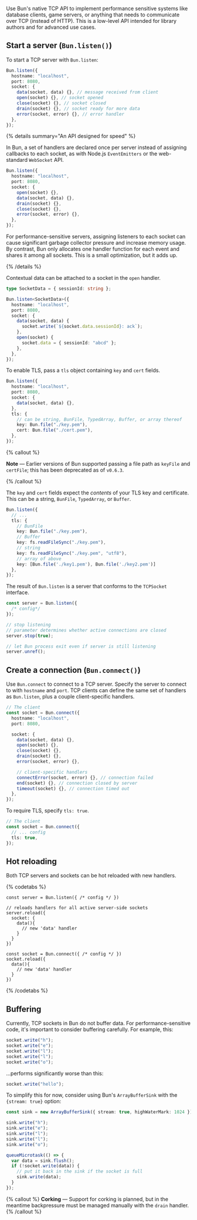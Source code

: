 Use Bun's native TCP API to implement performance sensitive systems like database clients, game servers, or anything that needs to communicate over TCP (instead of HTTP). This is a low-level API intended for library authors and for advanced use cases.

## Start a server (`Bun.listen()`)

To start a TCP server with `Bun.listen`:

```ts
Bun.listen({
  hostname: "localhost",
  port: 8080,
  socket: {
    data(socket, data) {}, // message received from client
    open(socket) {}, // socket opened
    close(socket) {}, // socket closed
    drain(socket) {}, // socket ready for more data
    error(socket, error) {}, // error handler
  },
});
```

{% details summary="An API designed for speed" %}

In Bun, a set of handlers are declared once per server instead of assigning callbacks to each socket, as with Node.js `EventEmitters` or the web-standard `WebSocket` API.

```ts
Bun.listen({
  hostname: "localhost",
  port: 8080,
  socket: {
    open(socket) {},
    data(socket, data) {},
    drain(socket) {},
    close(socket) {},
    error(socket, error) {},
  },
});
```

For performance-sensitive servers, assigning listeners to each socket can cause significant garbage collector pressure and increase memory usage. By contrast, Bun only allocates one handler function for each event and shares it among all sockets. This is a small optimization, but it adds up.

{% /details %}

Contextual data can be attached to a socket in the `open` handler.

```ts
type SocketData = { sessionId: string };

Bun.listen<SocketData>({
  hostname: "localhost",
  port: 8080,
  socket: {
    data(socket, data) {
      socket.write(`${socket.data.sessionId}: ack`);
    },
    open(socket) {
      socket.data = { sessionId: "abcd" };
    },
  },
});
```

To enable TLS, pass a `tls` object containing `key` and `cert` fields.

```ts
Bun.listen({
  hostname: "localhost",
  port: 8080,
  socket: {
    data(socket, data) {},
  },
  tls: {
    // can be string, BunFile, TypedArray, Buffer, or array thereof
    key: Bun.file("./key.pem"),
    cert: Bun.file("./cert.pem"),
  },
});
```

{% callout %}

**Note** — Earlier versions of Bun supported passing a file path as `keyFile` and `certFile`; this has been deprecated as of `v0.6.3`.

{% /callout %}

The `key` and `cert` fields expect the _contents_ of your TLS key and certificate. This can be a string, `BunFile`, `TypedArray`, or `Buffer`.

```ts
Bun.listen({
  // ...
  tls: {
    // BunFile
    key: Bun.file("./key.pem"),
    // Buffer
    key: fs.readFileSync("./key.pem"),
    // string
    key: fs.readFileSync("./key.pem", "utf8"),
    // array of above
    key: [Bun.file('./key1.pem'), Bun.file('./key2.pem')]
  },
});
```

The result of `Bun.listen` is a server that conforms to the `TCPSocket` interface.

```ts
const server = Bun.listen({
  /* config*/
});

// stop listening
// parameter determines whether active connections are closed
server.stop(true);

// let Bun process exit even if server is still listening
server.unref();
```

## Create a connection (`Bun.connect()`)

Use `Bun.connect` to connect to a TCP server. Specify the server to connect to with `hostname` and `port`. TCP clients can define the same set of handlers as `Bun.listen`, plus a couple client-specific handlers.

```ts
// The client
const socket = Bun.connect({
  hostname: "localhost",
  port: 8080,

  socket: {
    data(socket, data) {},
    open(socket) {},
    close(socket) {},
    drain(socket) {},
    error(socket, error) {},

    // client-specific handlers
    connectError(socket, error) {}, // connection failed
    end(socket) {}, // connection closed by server
    timeout(socket) {}, // connection timed out
  },
});
```

To require TLS, specify `tls: true`.

```ts
// The client
const socket = Bun.connect({
  // ... config
  tls: true,
});
```

## Hot reloading

Both TCP servers and sockets can be hot reloaded with new handlers.

{% codetabs %}

```ts#Server
const server = Bun.listen({ /* config */ })

// reloads handlers for all active server-side sockets
server.reload({
  socket: {
    data(){
      // new 'data' handler
    }
  }
})
```

```ts#Client
const socket = Bun.connect({ /* config */ })
socket.reload({
  data(){
    // new 'data' handler
  }
})
```

{% /codetabs %}

## Buffering

Currently, TCP sockets in Bun do not buffer data. For performance-sensitive code, it's important to consider buffering carefully. For example, this:

```ts
socket.write("h");
socket.write("e");
socket.write("l");
socket.write("l");
socket.write("o");
```

...performs significantly worse than this:

```ts
socket.write("hello");
```

To simplify this for now, consider using Bun's `ArrayBufferSink` with the `{stream: true}` option:

```ts
const sink = new ArrayBufferSink({ stream: true, highWaterMark: 1024 });

sink.write("h");
sink.write("e");
sink.write("l");
sink.write("l");
sink.write("o");

queueMicrotask(() => {
  var data = sink.flush();
  if (!socket.write(data)) {
    // put it back in the sink if the socket is full
    sink.write(data);
  }
});
```

{% callout %}
**Corking** — Support for corking is planned, but in the meantime backpressure must be managed manually with the `drain` handler.
{% /callout %}
